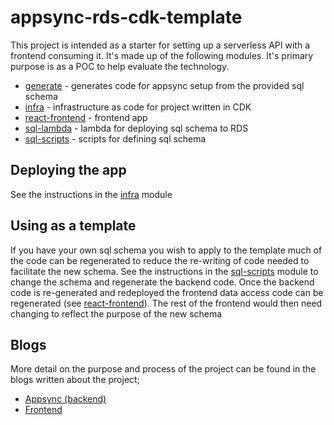 # appsync-rds-cdk-template

This project is intended as a starter for setting up a serverless API with a frontend consuming it. It's made up of the
following modules. It's primary purpose is as a POC to help evaluate the technology.

- [generate](generate/README.md) - generates code for appsync setup from the provided sql schema
- [infra](infra/README.md) - infrastructure as code for project written in CDK
- [react-frontend](react-frontend/README.md) - frontend app 
- [sql-lambda](sql-lambda/README.md) - lambda for deploying sql schema to RDS
- [sql-scripts](sql-scripts/README.md) - scripts for defining sql schema

## Deploying the app
See the instructions in the [infra](infra/README.md) module

## Using as a template
If you have your own sql schema you wish to apply to the template much of the code can be regenerated to reduce the
re-writing of code needed to facilitate the new schema. See the instructions in the [sql-scripts](sql-scripts/README.md)
module to change the schema and regenerate the backend code. Once the backend code is re-generated and redeployed the
frontend data access code can be regenerated (see [react-frontend](react-frontend/README.md)). The rest of the frontend
would then need changing to reflect the purpose of the new schema

## Blogs
More detail on the purpose and process of the project can be found in the blogs written about the project;
- [Appsync (backend)](Blog-Appsync.md)
- [Frontend](Blog-Frontend.md)
